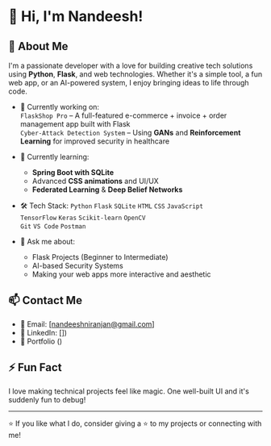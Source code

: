 # 👋 Hi, I'm Nandeesh!

## 🚀 About Me

I'm a passionate developer with a love for building creative tech solutions using **Python**, **Flask**, and web technologies. Whether it's a simple tool, a fun web app, or an AI-powered system, I enjoy bringing ideas to life through code.

- 🔭 Currently working on:  
  `FlaskShop Pro` – A full-featured e-commerce + invoice + order management app built with Flask  
  `Cyber-Attack Detection System` – Using **GANs** and **Reinforcement Learning** for improved security in healthcare

- 🌱 Currently learning:
  - **Spring Boot with SQLite**
  - Advanced **CSS animations** and UI/UX
  - **Federated Learning** & **Deep Belief Networks**

- 🛠️ Tech Stack:
  `Python` `Flask` `SQLite` `HTML` `CSS` `JavaScript`  
  `TensorFlow` `Keras` `Scikit-learn` `OpenCV`  
  `Git` `VS Code` `Postman`

- 💬 Ask me about:
  - Flask Projects (Beginner to Intermediate)
  - AI-based Security Systems
  - Making your web apps more interactive and aesthetic

## 📫 Contact Me

- 📧 Email: [nandeeshniranjan@gmail.com]
- 🔗 LinkedIn: [])
- 🧠 Portfolio ()

## ⚡ Fun Fact
I love making technical projects feel like magic. One well-built UI and it's suddenly fun to debug!

---

⭐️ If you like what I do, consider giving a ⭐ to my projects or connecting with me!
